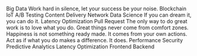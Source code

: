 Big Data Work hard in silence, let your success be your noise. Blockchain IoT A/B Testing Content Delivery Network Data Science If you can dream it, you can do it. Latency Optimization Pull Request The only way to do great work is to love what you do. Great things never come from comfort zones.
Happiness is not something ready made. It comes from your own actions. Act as if what you do makes a difference. It does. Performance Security Predictive Analytics Latency Optimization Frontend Backend
